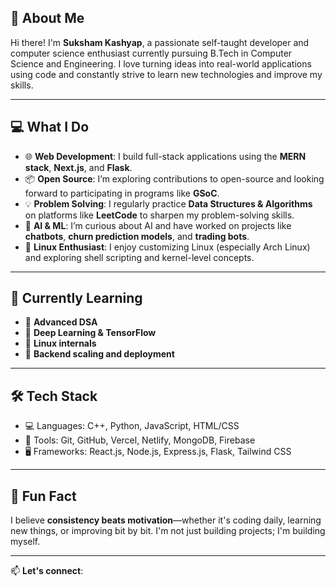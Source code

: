 ## 👋 About Me

Hi there! I'm **Suksham Kashyap**, a passionate self-taught developer and computer science enthusiast currently pursuing B.Tech in Computer Science and Engineering. I love turning ideas into real-world applications using code and constantly strive to learn new technologies and improve my skills.

---

## 💻 What I Do

- 🌐 **Web Development**: I build full-stack applications using the **MERN stack**, **Next.js**, and **Flask**.
- 📦 **Open Source**: I’m exploring contributions to open-source and looking forward to participating in programs like **GSoC**.
- 💡 **Problem Solving**: I regularly practice **Data Structures & Algorithms** on platforms like **LeetCode** to sharpen my problem-solving skills.
- 🤖 **AI & ML**: I’m curious about AI and have worked on projects like **chatbots**, **churn prediction models**, and **trading bots**.
- 🐧 **Linux Enthusiast**: I enjoy customizing Linux (especially Arch Linux) and exploring shell scripting and kernel-level concepts.

---

## 🌱 Currently Learning

- 📘 **Advanced DSA**
- 📗 **Deep Learning & TensorFlow**
- 📙 **Linux internals**
- 📕 **Backend scaling and deployment**

---

## 🛠️ Tech Stack

- 💻 Languages: C++, Python, JavaScript, HTML/CSS
- 🧰 Tools: Git, GitHub, Vercel, Netlify, MongoDB, Firebase
- 🖥️ Frameworks: React.js, Node.js, Express.js, Flask, Tailwind CSS

---

## 🧠 Fun Fact

I believe **consistency beats motivation**—whether it's coding daily, learning new things, or improving bit by bit. I'm not just building projects; I'm building myself.

---

📫 **Let's connect**:  



